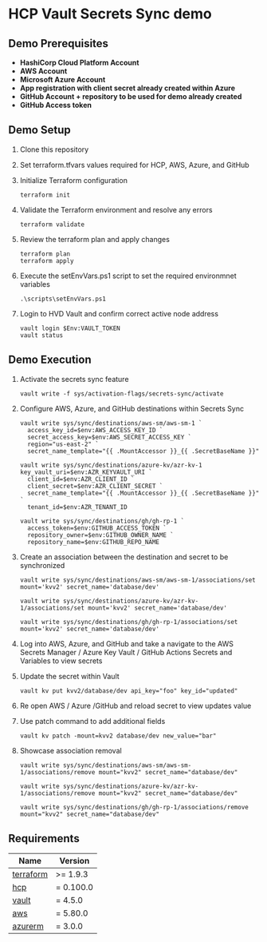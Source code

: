 # HCP Vault Secrets Sync demo

## Demo Prerequisites

* **HashiCorp Cloud Platform Account**
* **AWS Account**
* **Microsoft Azure Account**
* **App registration with client secret already created within Azure**
* **GitHub Account + repository to be used for demo already created**
* **GitHub Access token**

## Demo Setup

1. Clone this repository
2. Set terraform.tfvars values required for HCP, AWS, Azure, and GitHub
3. Initialize Terraform configuration
    ```
    terraform init
    ```
4. Validate the Terraform environment and resolve any errors
    ```
    terraform validate
    ```
5. Review the terraform plan and apply changes
    ```
    terraform plan
    terraform apply
    ```
6. Execute the setEnvVars.ps1 script to set the required environmnet variables
    ```
    .\scripts\setEnvVars.ps1
    ```

7. Login to HVD Vault and confirm correct active node address
    ```
    vault login $Env:VAULT_TOKEN
    vault status
    ```

## Demo Execution

1. Activate the secrets sync feature
    ```
    vault write -f sys/activation-flags/secrets-sync/activate
    ```
2. Configure AWS, Azure, and GitHub destinations within Secrets Sync
    ```
    vault write sys/sync/destinations/aws-sm/aws-sm-1 `
      access_key_id=$env:AWS_ACCESS_KEY_ID `
      secret_access_key=$env:AWS_SECRET_ACCESS_KEY `
      region="us-east-2" `
      secret_name_template="{{ .MountAccessor }}_{{ .SecretBaseName }}"
    ```
    ```
    vault write sys/sync/destinations/azure-kv/azr-kv-1 key_vault_uri=$env:AZR_KEYVAULT_URI `
      client_id=$env:AZR_CLIENT_ID `
      client_secret=$env:AZR_CLIENT_SECRET `
      secret_name_template="{{ .MountAccessor }}_{{ .SecretBaseName }}" `
      tenant_id=$env:AZR_TENANT_ID
    ```
    ```
    vault write sys/sync/destinations/gh/gh-rp-1 `
      access_token=$env:GITHUB_ACCESS_TOKEN `
      repository_owner=$env:GITHUB_OWNER_NAME `
      repository_name=$env:GITHUB_REPO_NAME
    ```
3. Create an association between the destination and secret to be synchronized
    ```
    vault write sys/sync/destinations/aws-sm/aws-sm-1/associations/set mount='kvv2' secret_name='database/dev'
    ```
    ```
    vault write sys/sync/destinations/azure-kv/azr-kv-1/associations/set mount='kvv2' secret_name='database/dev'
    ```
    ```
    vault write sys/sync/destinations/gh/gh-rp-1/associations/set mount='kvv2' secret_name='database/dev'
    ```
4. Log into AWS, Azure, and GitHub and take a navigate to the AWS Secrets Manager / Azure Key Vault / GitHub Actions Secrets and Variables to view secrets

5. Update the secret within Vault
    ```
    vault kv put kvv2/database/dev api_key="foo" key_id="updated"
    ```

6. Re open AWS / Azure /GitHub and reload secret to view updates value

7. Use patch command to add additional fields
    ```
    vault kv patch -mount=kvv2 database/dev new_value="bar"
    ```

8. Showcase association removal
    ```
    vault write sys/sync/destinations/aws-sm/aws-sm-1/associations/remove mount="kvv2" secret_name="database/dev"
    ```
    ```
    vault write sys/sync/destinations/azure-kv/azr-kv-1/associations/remove mount="kvv2" secret_name="database/dev"
    ```
    ```
    vault write sys/sync/destinations/gh/gh-rp-1/associations/remove mount="kvv2" secret_name="database/dev"
    ```

## Requirements

| Name | Version |
|------|---------|
| <a name="requirement_terraform"></a> [terraform](#requirement\_terraform) | >= 1.9.3 |
| <a name="requirement_hcp"></a> [hcp](#requirement\_hcp) | = 0.100.0 |
| <a name="requirement_vault"></a> [vault](#requirement\_vault) | = 4.5.0 |
| <a name="requirement_aws"></a> [aws](#requirement\_aws) | = 5.80.0 |
| <a name="requirement_azurerm"></a> [azurerm](#requirement\_azurerm) | = 3.0.0 |